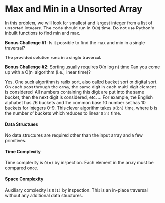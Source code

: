 # Max and Min in a Unsorted Array

In this problem, we will look for smallest and largest integer from a list of unsorted integers. The code should run in O(n) time. Do not use Python's inbuilt functions to find min and max.

**Bonus Challenge #1**: Is it possible to find the max and min in a single traversal?

The provided solution runs in a single traversal.

**Bonus Challenge #2**: Sorting usually requires O(n log n) time Can you come up with a O(n) algorithm (i.e., linear time)?

Yes. One such algorithm is radix sort, also called bucket sort or digital sort. On each pass through the array, the same digit in each multi-digit element is considered. All numbers containing this digit are put into the same bucket, then the next digit is considered, etc. ... For example, the English alphabet has 26 buckets and the common base 10 number set has 10 buckets for integers 0-9. This clever algorithm takes `O(bn)` time, where b is the number of buckets which reduces to linear `O(n)` time.

#### Data Structures

No data structures are required other than the input array and a few primitives.

#### Time Complexity

Time complexity is `O(n)` by inspection. Each element in the array must be compared once.

#### Space Complexity

Auxiliary complexity is `O(1)` by inspection. This is an in-place traversal without any additional data structures.

